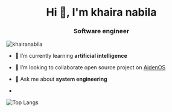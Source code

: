 <h1 align="center">Hi 👋, I'm khaira nabila</h1>
<h3 align="center">Software engineer</h3>

<p align="left"> <img src="https://komarev.com/ghpvc/?username=khairanabila&label=Profile%20views&color=0e75b6&style=flat" alt="khairanabila" /> </p>

- 🌱 I’m currently learning **artificial intelligence**

- 👯 I’m looking to collaborate open source project on [AidenOS](https://github.com/slowy07/aiden)

- 💬 Ask me about **system engineering**
- 
![Top Langs](https://github-readme-stats.vercel.app/api/top-langs/?username=khairanabila&layout=compact)


